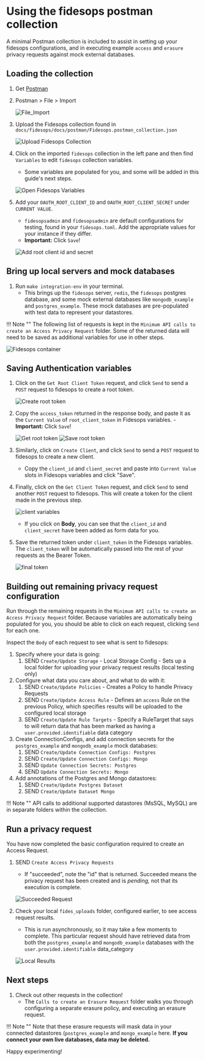 # Using the fidesops postman collection

A minimal Postman collection is included to assist in setting up your fidesops configurations, and in executing example `access` and `erasure` privacy requests against mock external databases.

## Loading the collection
1. Get [Postman](https://www.postman.com/)
2. Postman > File > Import

      ![File_Import](../img/postman_images/import_collection.png)

3. Upload the Fidesops collection found in `docs/fidesops/docs/postman/Fidesops.postman_collection.json`

      ![Upload Fidesops Collection](../img/postman_images/upload_files.png)

4. Click on the imported `fidesops` collection in the left pane and then find `Variables` to edit `fidesops` collection variables.
      - Some variables are populated for you, and some will be added in this guide's next steps.

      ![Open Fidesops Variables](../img/postman_images/open_fidesops_variables.png)

5. Add your `OAUTH_ROOT_CLIENT_ID` and `OAUTH_ROOT_CLIENT_SECRET` under `CURRENT VALUE`.  
      - `fidesopsadmin` and `fidesopsadmin` are default configurations for testing, found in your `fidesops.toml`. Add the appropriate values for your instance if they differ.
      - **Important:** Click `Save`!

      ![Add root client id and secret](../img/postman_images/add_root_client_id_and_secret.png)

## Bring up local servers and mock databases
1. Run `make integration-env` in your terminal.
      - This brings up the `fidesops` server, `redis`, the `fidesops` postgres database, and some mock external databases like `mongodb_example` and `postgres_example`. These mock databases are pre-populated with test data to represent your datastores.
  
!!! Note ""
      The following list of requests is kept in the `Minimum API calls to create an Access Privacy Request` folder. Some of the returned data will need to be saved as additional variables for use in other steps.
    
   ![Fidesops container](../img/postman_images/fidesops_container.png)

## Saving Authentication variables
1. Click on the `Get Root Client Token` request, and click `Send` to send a `POST` request to fidesops to create a root token.

      ![Create root token](../img/postman_images/create_root_client_token.png)

2. Copy the `access_token` returned in the response body, and paste it as the `Current Value` of `root_client_token` in Fidesops variables.
       - **Important:** Click `Save`!

      ![Get root token](../img/postman_images/root_token_response.png)
      ![Save root token](../img/postman_images/save_root_client_token.png)

3. Similarly, click on `Create Client`, and click `Send` to send a `POST` request to fidesops to create a new client.
      - Copy the `client_id` and `client_secret` and paste into `Current Value` slots in Fidesops variables and click "Save".
  
4. Finally, click on the `Get Client Token` request, and click `Send` to send another `POST` request to fidesops. This will create a token for the client made in the previous step.

      ![client variables](../img/postman_images/client_form_data.png)

      - If you click on **Body**, you can see that the `client_id` and `client_secret` have been added as form data for you.


5. Save the returned token under `client_token` in the Fidesops variables.  The `client_token` will be automatically passed into the rest of your requests as the Bearer Token.

      ![final token](../img/postman_images/final_token.png)


## Building out remaining privacy request configuration
Run through the remaining requests in the `Minimum API calls to create an Access Privacy Request` folder. Because variables are automatically being populated for you, you should be able to click on each request, clicking `Send` for each one.

Inspect the `Body` of each request to see what is sent to fidesops:

1. Specify where your data is going:
      1. SEND `Create/Update Storage` - Local Storage Config - Sets up a local folder for uploading your privacy request results (local testing only)
2. Configure what data you care about, and what to do with it:
      1. SEND `Create/Update Policies` - Creates a Policy to handle Privacy Requests
      2. SEND `Create/Update Access Rule` - Defines an `access` Rule on the previous Policy, which specifies results will be uploaded to the configured local storage
      3. SEND `Create/Update Rule Targets` - Specify a RuleTarget that says to will return data that has been marked as having a `user.provided.identifiable` data category
3. Create ConnectionConfigs, and add connection secrets for the `postgres_example` and `mongodb_example` mock databases:
      1. SEND `Create/Update Connection Configs: Postgres`
      2. SEND `Create/Update Connection Configs: Mongo`
      3. SEND `Update Connection Secrets: Postgres`
      4. SEND `Update Connection Secrets: Mongo`
4. Add annotations of the Postgres and Mongo datastores:
      1. SEND `Create/Update Postgres Dataset`
      2. SEND `Create/Update Dataset Mongo`

!!! Note ""
      API calls to additional supported datastores (MsSQL, MySQL) are in separate folders within the collection. 

## Run a privacy request
You have now completed the basic configuration required to create an Access Request.

1. SEND `Create Access Privacy Requests`
      - If "succeeded", note the "id" that is returned. Succeeded means the privacy request has been created and is *pending,* not that its execution is complete.

      ![Succeeded Request](../img/postman_images/succeeded_privacy_request.png)

2. Check your local `fides_uploads` folder, configured earlier, to see access request results.
      - This is run asynchronously, so it may take a few moments to complete.  This particular request should have retrieved data from both the `postgres_example` and `mongodb_example` databases with the `user.provided.identifiable` data_category

      ![Local Results](../img/postman_images/local_results.png)



## Next steps
1.  Check out other requests in the collection!
      - The `Calls to create an Erasure Request` folder walks you through configuring a separate erasure policy, and executing an erasure request.

!!! Note ""
      Note that these erasure requests will mask data in your connected datastores (`postgres_example` and `mongo_example` here. **If you connect your own live databases, data may be deleted.**

Happy experimenting!
